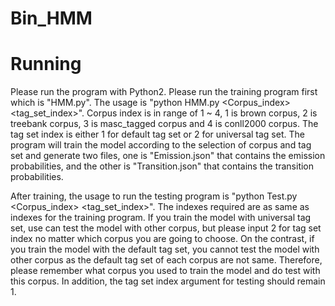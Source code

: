 # Bin_HMM

# Running
Please run the program with Python2. Please run the training program first which is "HMM.py". The usage is "python HMM.py <Corpus_index> <tag_set_index>". Corpus index is in range of 1 ~ 4, 1 is brown corpus, 2 is treebank corpus, 3 is masc_tagged corpus and 4 is conll2000 corpus. The tag set index is either 1 for default tag set or 2 for universal tag set. The program will train the model according to the selection of corpus and tag set and generate two files, one is "Emission.json" that contains the emission probabilities, and the other is "Transition.json" that contains the transition probabilities.

After training, the usage to run the testing program is "python Test.py <Corpus_index> <tag_set_index>". The indexes required are as same as indexes for the training program. If you train the model with universal tag set, use can test the model with other corpus, but please input 2 for tag set index no matter which corpus you are going to choose. On the contrast, if you train the model with the default tag set, you cannot test the model with other corpus as the default tag set of each corpus are not same. Therefore, please remember what corpus you used to train the model and do test with this corpus. In addition, the tag set index argument for testing should remain 1.
